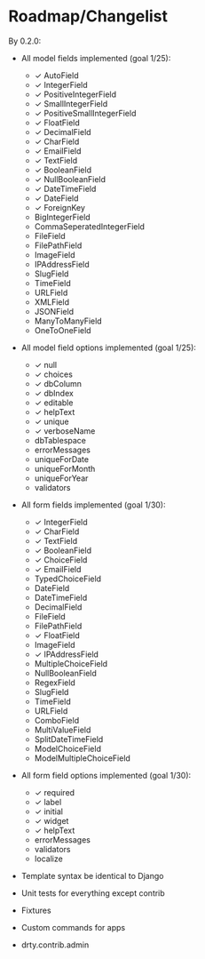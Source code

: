 Roadmap/Changelist
====================================


By 0.2.0:

* All model fields implemented (goal 1/25):
    * ✓ AutoField
    * ✓ IntegerField
    * ✓ PositiveIntegerField
    * ✓ SmallIntegerField
    * ✓ PositiveSmallIntegerField
    * ✓ FloatField
    * ✓ DecimalField
    * ✓ CharField
    * ✓ EmailField
    * ✓ TextField
    * ✓ BooleanField
    * ✓ NullBooleanField
    * ✓ DateTimeField
    * ✓ DateField
    * ✓ ForeignKey
    * BigIntegerField
    * CommaSeperatedIntegerField
    * FileField
    * FilePathField
    * ImageField
    * IPAddressField
    * SlugField
    * TimeField
    * URLField
    * XMLField
    * JSONField
    * ManyToManyField
    * OneToOneField
 
* All model field options implemented (goal 1/25):
    * ✓ null
    * ✓ choices
    * ✓ dbColumn
    * ✓ dbIndex
    * ✓ editable
    * ✓ helpText
    * ✓ unique
    * ✓ verboseName
    * dbTablespace
    * errorMessages
    * uniqueForDate
    * uniqueForMonth
    * uniqueForYear
    * validators

* All form fields implemented (goal 1/30):
    * ✓ IntegerField
    * ✓ CharField
    * ✓ TextField
    * ✓ BooleanField
    * ✓ ChoiceField
    * ✓ EmailField
    * TypedChoiceField
    * DateField
    * DateTimeField
    * DecimalField
    * FileField
    * FilePathField
    * ✓ FloatField
    * ImageField
    * ✓ IPAddressField
    * MultipleChoiceField
    * NullBooleanField
    * RegexField
    * SlugField
    * TimeField
    * URLField
    * ComboField
    * MultiValueField
    * SplitDateTimeField
    * ModelChoiceField
    * ModelMultipleChoiceField

* All form field options implemented (goal 1/30):
    * ✓ required
    * ✓ label
    * ✓ initial
    * ✓ widget
    * ✓ helpText
    * errorMessages
    * validators
    * localize

* Template syntax be identical to Django
* Unit tests for everything except contrib
* Fixtures
* Custom commands for apps
* drty.contrib.admin